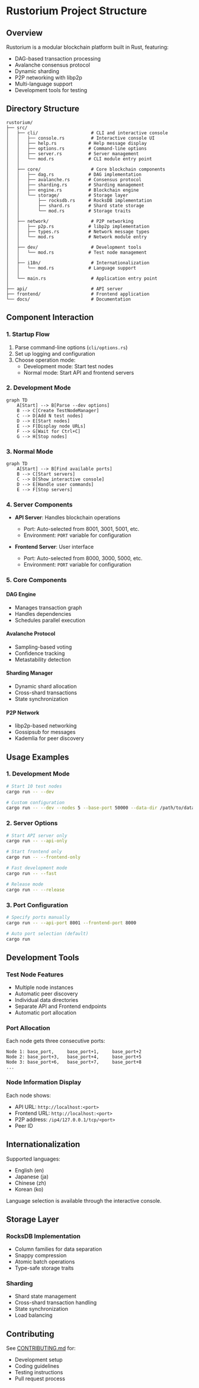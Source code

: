 # Rustorium Project Structure

## Overview

Rustorium is a modular blockchain platform built in Rust, featuring:
- DAG-based transaction processing
- Avalanche consensus protocol
- Dynamic sharding
- P2P networking with libp2p
- Multi-language support
- Development tools for testing

## Directory Structure

```
rustorium/
├── src/
│   ├── cli/                    # CLI and interactive console
│   │   ├── console.rs          # Interactive console UI
│   │   ├── help.rs            # Help message display
│   │   ├── options.rs         # Command-line options
│   │   ├── server.rs          # Server management
│   │   └── mod.rs             # CLI module entry point
│   │
│   ├── core/                   # Core blockchain components
│   │   ├── dag.rs             # DAG implementation
│   │   ├── avalanche.rs       # Consensus protocol
│   │   ├── sharding.rs        # Sharding management
│   │   ├── engine.rs          # Blockchain engine
│   │   └── storage/           # Storage layer
│   │       ├── rocksdb.rs     # RocksDB implementation
│   │       ├── shard.rs       # Shard state storage
│   │       └── mod.rs         # Storage traits
│   │
│   ├── network/                # P2P networking
│   │   ├── p2p.rs             # libp2p implementation
│   │   ├── types.rs           # Network message types
│   │   └── mod.rs             # Network module entry
│   │
│   ├── dev/                    # Development tools
│   │   └── mod.rs             # Test node management
│   │
│   ├── i18n/                   # Internationalization
│   │   └── mod.rs             # Language support
│   │
│   └── main.rs                 # Application entry point
│
├── api/                        # API server
├── frontend/                   # Frontend application
└── docs/                       # Documentation
```

## Component Interaction

### 1. Startup Flow
1. Parse command-line options (`cli/options.rs`)
2. Set up logging and configuration
3. Choose operation mode:
   - Development mode: Start test nodes
   - Normal mode: Start API and frontend servers

### 2. Development Mode
```mermaid
graph TD
    A[Start] --> B[Parse --dev options]
    B --> C[Create TestNodeManager]
    C --> D[Add N test nodes]
    D --> E[Start nodes]
    E --> F[Display node URLs]
    F --> G[Wait for Ctrl+C]
    G --> H[Stop nodes]
```

### 3. Normal Mode
```mermaid
graph TD
    A[Start] --> B[Find available ports]
    B --> C[Start servers]
    C --> D[Show interactive console]
    D --> E[Handle user commands]
    E --> F[Stop servers]
```

### 4. Server Components
- **API Server**: Handles blockchain operations
  - Port: Auto-selected from 8001, 3001, 5001, etc.
  - Environment: `PORT` variable for configuration

- **Frontend Server**: User interface
  - Port: Auto-selected from 8000, 3000, 5000, etc.
  - Environment: `PORT` variable for configuration

### 5. Core Components

#### DAG Engine
- Manages transaction graph
- Handles dependencies
- Schedules parallel execution

#### Avalanche Protocol
- Sampling-based voting
- Confidence tracking
- Metastability detection

#### Sharding Manager
- Dynamic shard allocation
- Cross-shard transactions
- State synchronization

#### P2P Network
- libp2p-based networking
- Gossipsub for messages
- Kademlia for peer discovery

## Usage Examples

### 1. Development Mode
```bash
# Start 10 test nodes
cargo run -- --dev

# Custom configuration
cargo run -- --dev --nodes 5 --base-port 50000 --data-dir /path/to/data
```

### 2. Server Options
```bash
# Start API server only
cargo run -- --api-only

# Start frontend only
cargo run -- --frontend-only

# Fast development mode
cargo run -- --fast

# Release mode
cargo run -- --release
```

### 3. Port Configuration
```bash
# Specify ports manually
cargo run -- --api-port 8001 --frontend-port 8000

# Auto port selection (default)
cargo run
```

## Development Tools

### Test Node Features
- Multiple node instances
- Automatic peer discovery
- Individual data directories
- Separate API and Frontend endpoints
- Automatic port allocation

### Port Allocation
Each node gets three consecutive ports:
```
Node 1: base_port,     base_port+1,     base_port+2
Node 2: base_port+3,   base_port+4,     base_port+5
Node 3: base_port+6,   base_port+7,     base_port+8
...
```

### Node Information Display
Each node shows:
- API URL: `http://localhost:<port>`
- Frontend URL: `http://localhost:<port>`
- P2P address: `/ip4/127.0.0.1/tcp/<port>`
- Peer ID

## Internationalization

Supported languages:
- English (en)
- Japanese (ja)
- Chinese (zh)
- Korean (ko)

Language selection is available through the interactive console.

## Storage Layer

### RocksDB Implementation
- Column families for data separation
- Snappy compression
- Atomic batch operations
- Type-safe storage traits

### Sharding
- Shard state management
- Cross-shard transaction handling
- State synchronization
- Load balancing

## Contributing

See [CONTRIBUTING.md](contributing.md) for:
- Development setup
- Coding guidelines
- Testing instructions
- Pull request process